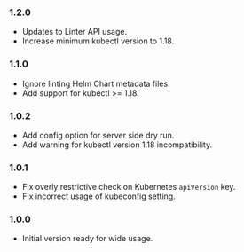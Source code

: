 ### 1.2.0
- Updates to Linter API usage.
- Increase minimum kubectl version to 1.18.

### 1.1.0
- Ignore linting Helm Chart metadata files.
- Add support for kubectl >= 1.18.

### 1.0.2
- Add config option for server side dry run.
- Add warning for kubectl version 1.18 incompatibility.

### 1.0.1
- Fix overly restrictive check on Kubernetes `apiVersion` key.
- Fix incorrect usage of kubeconfig setting.

### 1.0.0
- Initial version ready for wide usage.
